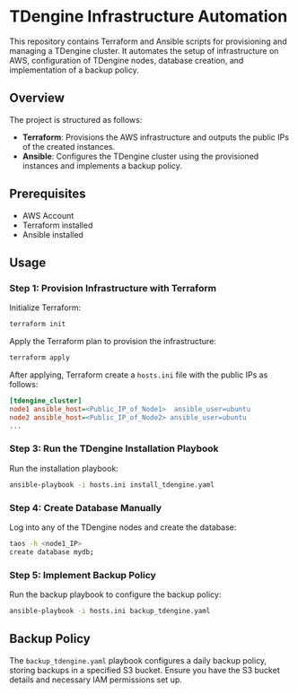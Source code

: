 
# TDengine Infrastructure Automation

This repository contains Terraform and Ansible scripts for provisioning and managing a TDengine cluster. It automates the setup of infrastructure on AWS, configuration of TDengine nodes, database creation, and implementation of a backup policy.

## Overview

The project is structured as follows:

- **Terraform**: Provisions the AWS infrastructure and outputs the public IPs of the created instances.
- **Ansible**: Configures the TDengine cluster using the provisioned instances and implements a backup policy.

## Prerequisites

- AWS Account
- Terraform installed
- Ansible installed

## Usage

### Step 1: Provision Infrastructure with Terraform


Initialize Terraform:

```bash
terraform init
```

Apply the Terraform plan to provision the infrastructure:

```bash
terraform apply
```

After applying, Terraform create a `hosts.ini` file with the public IPs as follows:

```ini
[tdengine_cluster]
node1 ansible_host=<Public_IP_of_Node1>  ansible_user=ubuntu
node2 ansible_host=<Public_IP_of_Node2> ansible_user=ubuntu
...
```

### Step 3: Run the TDengine Installation Playbook

Run the installation playbook:

```bash
ansible-playbook -i hosts.ini install_tdengine.yaml
```

### Step 4: Create Database Manually

Log into any of the TDengine nodes and create the database:

```bash
taos -h <node1_IP>
create database mydb;
```

### Step 5: Implement Backup Policy

Run the backup playbook to configure the backup policy:

```bash
ansible-playbook -i hosts.ini backup_tdengine.yaml
```

## Backup Policy

The `backup_tdengine.yaml` playbook configures a daily backup policy, storing backups in a specified S3 bucket. Ensure you have the S3 bucket details and necessary IAM permissions set up.
